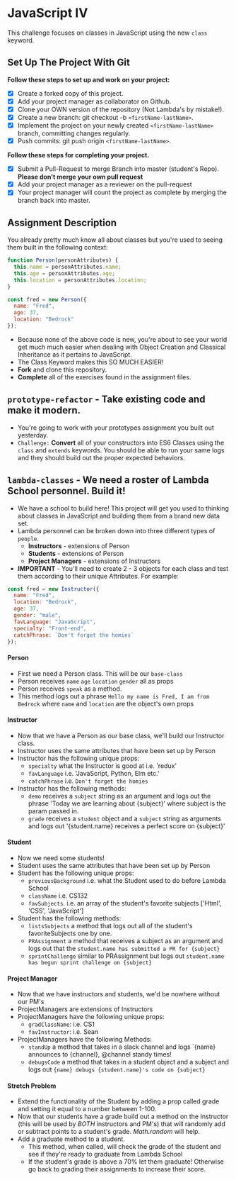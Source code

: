 # JavaScript IV

This challenge focuses on classes in JavaScript using the new `class` keyword.

## Set Up The Project With Git

**Follow these steps to set up and work on your project:**

- [x] Create a forked copy of this project.
- [x] Add your project manager as collaborator on Github.
- [x] Clone your OWN version of the repository (Not Lambda's by mistake!).
- [x] Create a new branch: git checkout -b `<firstName-lastName>`.
- [x] Implement the project on your newly created `<firstName-lastName>` branch, committing changes regularly.
- [x] Push commits: git push origin `<firstName-lastName>`.

**Follow these steps for completing your project.**

- [x] Submit a Pull-Request to merge <firstName-lastName> Branch into master (student's Repo). **Please don't merge your own pull request**
- [x] Add your project manager as a reviewer on the pull-request
- [x] Your project manager will count the project as complete by merging the branch back into master.

## Assignment Description

You already pretty much know all about classes but you're used to seeing them built in the following context:

```js
function Person(personAttributes) {
  this.name = personAttributes.name;
  this.age = personAttributes.age;
  this.location = personAttributes.location;
}

const fred = new Person({
  name: "Fred",
  age: 37,
  location: "Bedrock"
});
```

- Because none of the above code is new, you're about to see your world get much much easier when dealing with Object Creation and Classical Inheritance as it pertains to JavaScript.
- The Class Keyword makes this SO MUCH EASIER!
- **Fork** and clone this repository.
- **Complete** all of the exercises found in the assignment files.

## `prototype-refactor` - Take existing code and make it modern.

- You're going to work with your prototypes assignment you built out yesterday.
- `Challenge:` **Convert** all of your constructors into ES6 Classes using the `class` and `extends` keywords. You should be able to run your same logs and they should build out the proper expected behaviors.

## `lambda-classes` - We need a roster of Lambda School personnel. Build it!

- We have a school to build here! This project will get you used to thinking about classes in JavaScript and building them from a brand new data set.
- Lambda personnel can be broken down into three different types of `people`.
  - **Instructors** - extensions of Person
  - **Students** - extensions of Person
  - **Project Managers** - extensions of Instructors
- **IMPORTANT** - You'll need to create 2 - 3 objects for each class and test them according to their unique Attributes. For example:

```js
const fred = new Instructor({
  name: "Fred",
  location: "Bedrock",
  age: 37,
  gender: "male",
  favLanguage: "JavaScript",
  specialty: "Front-end",
  catchPhrase: `Don't forget the homies`
});
```

#### Person

- First we need a Person class. This will be our `base-class`
- Person receives `name` `age` `location` `gender` all as props
- Person receives `speak` as a method.
- This method logs out a phrase `Hello my name is Fred, I am from Bedrock` where `name` and `location` are the object's own props

#### Instructor

- Now that we have a Person as our base class, we'll build our Instructor class.
- Instructor uses the same attributes that have been set up by Person
- Instructor has the following unique props:
  - `specialty` what the Instructor is good at i.e. 'redux'
  - `favLanguage` i.e. 'JavaScript, Python, Elm etc.'
  - `catchPhrase` i.e. `Don't forget the homies`
- Instructor has the following methods:
  - `demo` receives a `subject` string as an argument and logs out the phrase 'Today we are learning about {subject}' where subject is the param passed in.
  - `grade` receives a `student` object and a `subject` string as arguments and logs out '{student.name} receives a perfect score on {subject}'

#### Student

- Now we need some students!
- Student uses the same attributes that have been set up by Person
- Student has the following unique props:
  - `previousBackground` i.e. what the Student used to do before Lambda School
  - `className` i.e. CS132
  - `favSubjects`. i.e. an array of the student's favorite subjects ['Html', 'CSS', 'JavaScript']
- Student has the following methods:
  - `listsSubjects` a method that logs out all of the student's favoriteSubjects one by one.
  - `PRAssignment` a method that receives a subject as an argument and logs out that the `student.name has submitted a PR for {subject}`
  - `sprintChallenge` similar to PRAssignment but logs out `student.name has begun sprint challenge on {subject}`

#### Project Manager

- Now that we have instructors and students, we'd be nowhere without our PM's
- ProjectManagers are extensions of Instructors
- ProjectManagers have the following unique props:
  - `gradClassName`: i.e. CS1
  - `favInstructor`: i.e. Sean
- ProjectManagers have the following Methods:
  - `standUp` a method that takes in a slack channel and logs `{name} announces to {channel}, @channel standy times!​​​​​
  - `debugsCode` a method that takes in a student object and a subject and logs out `{name} debugs {student.name}'s code on {subject}`

#### Stretch Problem

- Extend the functionality of the Student by adding a prop called grade and setting it equal to a number between 1-100.
- Now that our students have a grade build out a method on the Instructor (this will be used by _BOTH_ instructors and PM's) that will randomly add or subtract points to a student's grade. _Math.random_ will help.
- Add a graduate method to a student.
  - This method, when called, will check the grade of the student and see if they're ready to graduate from Lambda School
  - If the student's grade is above a 70% let them graduate! Otherwise go back to grading their assignments to increase their score.
